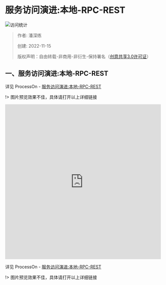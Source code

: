 # 服务访问演进:本地-RPC-REST

![访问统计](https://visitor-badge.glitch.me/badge?page_id=senlypan.qa.07-service-call-evolution&left_color=blue&right_color=red)

> 作者: 潘深练
>
> 创建: 2022-11-15
>
> 版权声明：自由转载-非商用-非衍生-保持署名（[创意共享3.0许可证](https://creativecommons.org/licenses/by-nc-nd/3.0/deed.zh)）



## 一、服务访问演进:本地-RPC-REST

详见 ProcessOn - [服务访问演进:本地-RPC-REST](https://www.processon.com/view/link/63730aa1f346fb2b79822249)

!> 图片预览效果不佳，具体请打开以上详细链接


<iframe id="embed_dom" name="embed_dom" frameborder="0" style="display:block;width:100%; height:500px;" src="https://www.processon.com/view/link/63730aa1f346fb2b79822249"></iframe>


详见 ProcessOn - [服务访问演进:本地-RPC-REST](https://www.processon.com/view/link/63730aa1f346fb2b79822249)

!> 图片预览效果不佳，具体请打开以上详细链接









